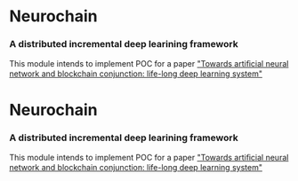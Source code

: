 # Neurochain

### A distributed incremental deep learining framework

This module intends to implement POC for a paper ["Towards artiﬁcial neural network and blockchain conjunction: life-long deep learning system"](https://github.com/pavelkrolevets/neurochain-substrate/tree/master/paper/paper.pdf)
# Neurochain

### A distributed incremental deep learining framework

This module intends to implement POC for a paper ["Towards artiﬁcial neural network and blockchain conjunction: life-long deep learning system"](https://github.com/pavelkrolevets/neurochain-substrate/tree/master/paper/paper.pdf)
